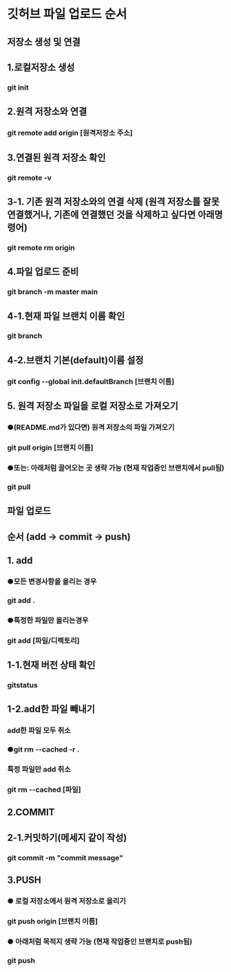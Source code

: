 # 깃허브 파일 업로드 순서
## 저장소 생성 및 연결
## 1.로컬저장소 생성
### git init
## 2.원격 저장소와 연결
### git remote add origin [원격저장소 주소]
## 3.연결된 원격 저장소 확인
### git remote -v
## 3-1. 기존 원격 저장소와의 연결 삭제 (원격 저장소를 잘못 연결했거나, 기존에 연결했던 것을 삭제하고 싶다면 아래명령어)
### git remote rm origin
## 4.파일 업로드 준비
### git branch -m master main
## 4-1.현재 파일 브랜치 이름 확인
### git branch
## 4-2.브랜치 기본(default)이름 설정
### git config --global init.defaultBranch [브랜치 이름]
## 5. 원격 저장소 파일을 로컬 저장소로 가져오기
### ●(README.md가 있다면) 원격 저장소의 파일 가져오기

### git pull origin [브랜치 이름]

### ●또는: 아래처럼 끌어오는 곳 생략 가능 (현재 작업중인 브랜치에서 pull됨)

### git pull


## 파일 업로드

## 순서 (add → commit → push)

## 1. add
### ●모든 변경사항을 올리는 경우

### git add .

### ●특정한 파일만 올리는경우

### git add [파일/디렉토리]

## 1-1.현재 버전 상태 확인
### gitstatus

## 1-2.add한 파일 빼내기
### add한 파일 모두 취소

### ●git rm --cached -r .


### 특정 파일만 add 취소

### git rm --cached [파일]

## 2.COMMIT
## 2-1.커밋하기(메세지 같이 작성)

### git commit -m "commit message"

## 3.PUSH
### ● 로컬 저장소에서 원격 저장소로 올리기

### git push origin [브랜치 이름]

### ● 아래처럼 목적지 생략 가능 (현재 작업중인 브랜치로 push됨)

### git push


